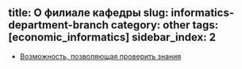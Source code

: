 title: О филиале кафедры
slug: informatics-department-branch
category: other
tags: [economic_informatics]
sidebar_index: 2
---

- [Возможность, позволяющая проверить знания](/department-branches/informatics-department-branch/)
